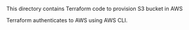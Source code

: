 This directory contains Terraform code to provision S3 bucket in AWS

Terraform authenticates to AWS using AWS CLI.